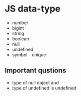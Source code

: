 # JS data-type

- number
- bigint
- string
- boolean
- null
- undefined
- symbol - unique

## Important qustions
- type of null object and 
- type of undefined is undefined 
